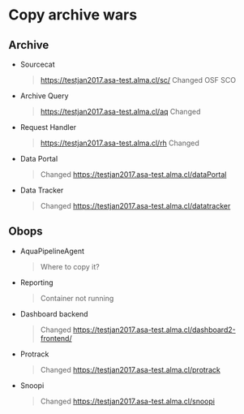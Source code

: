 # Copy archive wars

## Archive

* Sourcecat
  > https://testjan2017.asa-test.alma.cl/sc/
  > Changed OSF SCO
* Archive Query
  > https://testjan2017.asa-test.alma.cl/aq
  > Changed
* Request Handler
  > https://testjan2017.asa-test.alma.cl/rh
  > Changed
* Data Portal
  > Changed
  > https://testjan2017.asa-test.alma.cl/dataPortal
* Data Tracker
  > Changed
  > https://testjan2017.asa-test.alma.cl/datatracker
  
## Obops

* AquaPipelineAgent 	
  > Where to copy it?
* Reporting
  > Container not running
* Dashboard backend 
  > Changed
  > https://testjan2017.asa-test.alma.cl/dashboard2-frontend/
* Protrack
  > Changed
  > https://testjan2017.asa-test.alma.cl/protrack
* Snoopi
  > Changed
  > https://testjan2017.asa-test.alma.cl/snoopi
